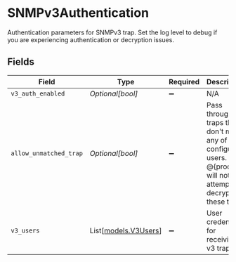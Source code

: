 # SNMPv3Authentication

Authentication parameters for SNMPv3 trap. Set the log level to debug if you are experiencing authentication or decryption issues.


## Fields

| Field                                                                                                                | Type                                                                                                                 | Required                                                                                                             | Description                                                                                                          |
| -------------------------------------------------------------------------------------------------------------------- | -------------------------------------------------------------------------------------------------------------------- | -------------------------------------------------------------------------------------------------------------------- | -------------------------------------------------------------------------------------------------------------------- |
| `v3_auth_enabled`                                                                                                    | *Optional[bool]*                                                                                                     | :heavy_minus_sign:                                                                                                   | N/A                                                                                                                  |
| `allow_unmatched_trap`                                                                                               | *Optional[bool]*                                                                                                     | :heavy_minus_sign:                                                                                                   | Pass through traps that don't match any of the configured users. @{product} will not attempt to decrypt these traps. |
| `v3_users`                                                                                                           | List[[models.V3Users](../models/v3users.md)]                                                                         | :heavy_minus_sign:                                                                                                   | User credentials for receiving v3 traps                                                                              |
